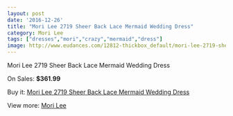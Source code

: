 ```yaml
---
layout: post
date: '2016-12-26'
title: "Mori Lee 2719 Sheer Back Lace Mermaid Wedding Dress"
category: Mori Lee
tags: ["dresses","mori","crazy","mermaid","dress"]
image: http://www.eudances.com/12812-thickbox_default/mori-lee-2719-sheer-back-lace-mermaid-wedding-dress.jpg
---
```

Mori Lee 2719 Sheer Back Lace Mermaid Wedding Dress

On Sales: **$361.99**
<a href="https://www.eudances.com/en/mori-lee/3919-mori-lee-2719-sheer-back-lace-mermaid-wedding-dress.html"><amp-img layout="responsive" width="600" height="600" src="//www.eudances.com/12812-thickbox_default/mori-lee-2719-sheer-back-lace-mermaid-wedding-dress.jpg" alt="Mori Lee 2719 Sheer Back Lace Mermaid Wedding Dress 0" /></a>
<a href="https://www.eudances.com/en/mori-lee/3919-mori-lee-2719-sheer-back-lace-mermaid-wedding-dress.html"><amp-img layout="responsive" width="600" height="600" src="//www.eudances.com/12817-thickbox_default/mori-lee-2719-sheer-back-lace-mermaid-wedding-dress.jpg" alt="Mori Lee 2719 Sheer Back Lace Mermaid Wedding Dress 1" /></a>
<a href="https://www.eudances.com/en/mori-lee/3919-mori-lee-2719-sheer-back-lace-mermaid-wedding-dress.html"><amp-img layout="responsive" width="600" height="600" src="//www.eudances.com/12816-thickbox_default/mori-lee-2719-sheer-back-lace-mermaid-wedding-dress.jpg" alt="Mori Lee 2719 Sheer Back Lace Mermaid Wedding Dress 2" /></a>
<a href="https://www.eudances.com/en/mori-lee/3919-mori-lee-2719-sheer-back-lace-mermaid-wedding-dress.html"><amp-img layout="responsive" width="600" height="600" src="//www.eudances.com/12815-thickbox_default/mori-lee-2719-sheer-back-lace-mermaid-wedding-dress.jpg" alt="Mori Lee 2719 Sheer Back Lace Mermaid Wedding Dress 3" /></a>
<a href="https://www.eudances.com/en/mori-lee/3919-mori-lee-2719-sheer-back-lace-mermaid-wedding-dress.html"><amp-img layout="responsive" width="600" height="600" src="//www.eudances.com/12814-thickbox_default/mori-lee-2719-sheer-back-lace-mermaid-wedding-dress.jpg" alt="Mori Lee 2719 Sheer Back Lace Mermaid Wedding Dress 4" /></a>
<a href="https://www.eudances.com/en/mori-lee/3919-mori-lee-2719-sheer-back-lace-mermaid-wedding-dress.html"><amp-img layout="responsive" width="600" height="600" src="//www.eudances.com/12813-thickbox_default/mori-lee-2719-sheer-back-lace-mermaid-wedding-dress.jpg" alt="Mori Lee 2719 Sheer Back Lace Mermaid Wedding Dress 5" /></a>

Buy it: [Mori Lee 2719 Sheer Back Lace Mermaid Wedding Dress](https://www.eudances.com/en/mori-lee/3919-mori-lee-2719-sheer-back-lace-mermaid-wedding-dress.html "Mori Lee 2719 Sheer Back Lace Mermaid Wedding Dress")

View more: [Mori Lee](https://www.eudances.com/en/9-mori-lee "Mori Lee")